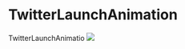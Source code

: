 # TwitterLaunchAnimation
TwitterLaunchAnimatio
![](https://github.com/zdrzdr/TwitterLaunchAnimation/blob/master/TwitterLaunchAnimation.mov.gif)
